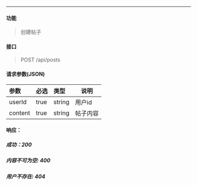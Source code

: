 -----------

#### 功能

> 创建帖子

#### 接口

> POST  /api/posts

#### 请求参数(JSON)

|参数|必选|类型|说明|
|:----- |:-------|:-----|----- |
|userId |true |string|用户id|
|content |true |string|帖子内容|

#### 响应：
##### 成功：200
##### 内容不可为空: 400
##### 用户不存在: 404
